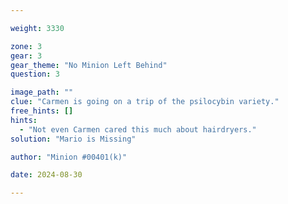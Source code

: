 ```yaml
---

weight: 3330

zone: 3
gear: 3
gear_theme: "No Minion Left Behind"
question: 3

image_path: ""
clue: "Carmen is going on a trip of the psilocybin variety."
free_hints: []
hints:
  - "Not even Carmen cared this much about hairdryers."
solution: "Mario is Missing"

author: "Minion #00401(k)"

date: 2024-08-30

---
```


